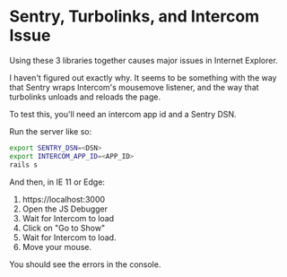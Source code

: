 # Sentry, Turbolinks, and Intercom Issue

Using these 3 libraries together causes major issues in Internet Explorer.

I haven't figured out exactly why. It seems to be something with the way that Sentry wraps Intercom's mousemove listener, and the way that turbolinks unloads and reloads the page.

To test this, you'll need an intercom app id and a Sentry DSN.

Run the server like so:

```bash
export SENTRY_DSN=<DSN>
export INTERCOM_APP_ID=<APP_ID>
rails s
```

And then, in IE 11 or Edge:

1. https://localhost:3000
2. Open the JS Debugger
3. Wait for Intercom to load
4. Click on "Go to Show"
5. Wait for Intercom to load.
6. Move your mouse.

You should see the errors in the console.
